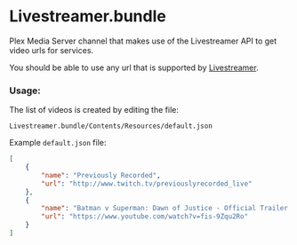 # Livestreamer.bundle
Plex Media Server channel that makes use of the Livestreamer API to get video urls for services.

You should be able to use any url that is supported by [Livestreamer](http://docs.livestreamer.io/plugin_matrix.html).

### Usage:
The list of videos is created by editing the file:

`Livestreamer.bundle/Contents/Resources/default.json`

Example `default.json` file:
```json
[
    {
        "name": "Previously Recorded",
        "url": "http://www.twitch.tv/previouslyrecorded_live"
    },
    {
        "name": "Batman v Superman: Dawn of Justice - Official Trailer 2 [HD]",
        "url": "https://www.youtube.com/watch?v=fis-9Zqu2Ro"
    }
]
```
